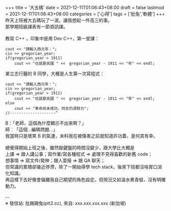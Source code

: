 +++
title = '大五碼'
date = 2021-12-11T01:06:43+08:00
draft = false
lastmod = 2021-12-11T01:06:43+08:00
categories = ['心得']
tags = ['批兔','軟體']
+++
昨天上班被大五碼玩了一波。讓我想起一件高三的事。<br>
那學期班級課表有一節資訊課。<br>
<br>
教寫 C++ ，印象中是用 Dev C++，第一堂課：
```
cout << "請輸入西元年：";
cin >> gregorian_year;
if(gregorian_year > 1911)
    cout << "也就是民國 " <<　gregorian_year - 1911 << "年" << endl;
```
某立志行醫的 B 同學，大概是人生第一次寫程式：<br>
```
cout << "請輸入西元年：";
cin >> gregorian_year;
if(gregorian_year > 1911)
    cout << "也就是民國 " <<　gregorian_year - 1911 << "年" << endl;
else
    cout << "革命尚未成功，同志仍須努力";
//--------------------^ 
```
 B：「老師，這個為什麼顯示不出來啊？」<br>
師︰「這個…編碼問題…」<br>
我當時只是壞笑 B 的氣運，未料我在被傷害之前就知道許功蓋，是何其有幸。<br>
<br>
總覺得開始上班之後，雖然敲鍵盤的時間沒變少，跟大學比大概是<br>
上課 => 跟人講公事；寫作業/寫各種程式 => 處理不見得喜歡的新舊 code；<br>
想事情 => 寫文件/晃神；跟人耍癈 => 跟 QA 聊天；<br>
但常識的累積卻幾近停滯，除了一開始得學 tech stack，後來下班都沒啥胃口消化知識。<br>
再這樣下去好像會偏離我自己期望的角色設定。但現況又如溫水煮青蛙，沒有明確動力。<br>
<br>
--<br>
※ 發信站: 批踢踢兔(ptt2.cc), 來自: xxx.xxx.xxx.xxx (新加坡)<br>
